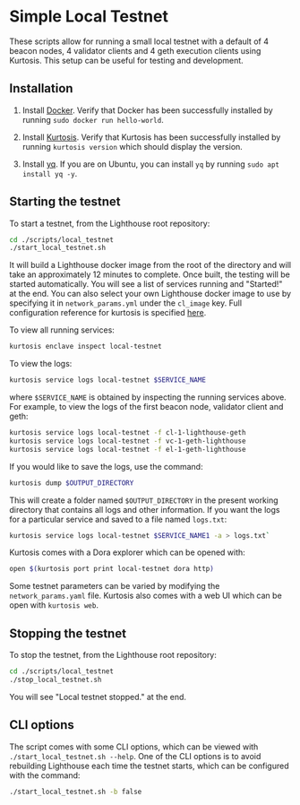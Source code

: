 # Simple Local Testnet

These scripts allow for running a small local testnet with a default of 4 beacon nodes, 4 validator clients and 4 geth execution clients using Kurtosis.
This setup can be useful for testing and development.

## Installation

1. Install [Docker](https://docs.docker.com/get-docker/). Verify that Docker has been successfully installed by running `sudo docker run hello-world`. 

1. Install [Kurtosis](https://docs.kurtosis.com/install/). Verify that Kurtosis has been successfully installed by running `kurtosis version` which should display the version.

1. Install [yq](https://github.com/mikefarah/yq). If you are on Ubuntu, you can install `yq` by running `sudo apt install yq -y`.

## Starting the testnet

To start a testnet, from the Lighthouse root repository:

```bash
cd ./scripts/local_testnet
./start_local_testnet.sh
```

It will build a Lighthouse docker image from the root of the directory and will take an approximately 12 minutes to complete. Once built, the testing will be started automatically. You will see a list of services running and "Started!" at the end. 
You can also select your own Lighthouse docker image to use by specifying it in `network_params.yml` under the `cl_image` key.
Full configuration reference for kurtosis is specified [here](https://github.com/kurtosis-tech/ethereum-package?tab=readme-ov-file#configuration).

To view all running services:

```bash
kurtosis enclave inspect local-testnet
```

To view the logs:

```bash
kurtosis service logs local-testnet $SERVICE_NAME
```

where `$SERVICE_NAME` is obtained by inspecting the running services above. For example, to view the logs of the first beacon node, validator client and geth:

```bash
kurtosis service logs local-testnet -f cl-1-lighthouse-geth 
kurtosis service logs local-testnet -f vc-1-geth-lighthouse
kurtosis service logs local-testnet -f el-1-geth-lighthouse
```

If you would like to save the logs, use the command:

```bash
kurtosis dump $OUTPUT_DIRECTORY
```

This will create a folder named `$OUTPUT_DIRECTORY` in the present working directory that contains all logs and other information. If you want the logs for a particular service and saved to a file named `logs.txt`:

```bash
kurtosis service logs local-testnet $SERVICE_NAME1 -a > logs.txt`
```

Kurtosis comes with a Dora explorer which can be opened with:

```bash
open $(kurtosis port print local-testnet dora http)
```

Some testnet parameters can be varied by modifying the `network_params.yaml` file. Kurtosis also comes with a web UI which can be open with `kurtosis web`.

## Stopping the testnet

To stop the testnet, from the Lighthouse root repository:

```bash
cd ./scripts/local_testnet
./stop_local_testnet.sh
```

You will see "Local testnet stopped." at the end. 

## CLI options

The script comes with some CLI options, which can be viewed with `./start_local_testnet.sh --help`. One of the CLI options is to avoid rebuilding Lighthouse each time the testnet starts, which can be configured with the command:

```bash
./start_local_testnet.sh -b false
```